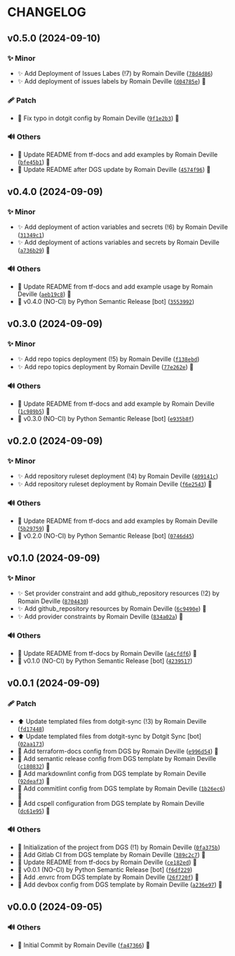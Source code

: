 <!-- markdownlint-disable-file -->
# CHANGELOG

## v0.5.0 (2024-09-10)

### ✨ Minor

  * ✨ Add Deployment of Issues Labes (!7) by Romain Deville ([`78d4d86`](https://framagit.org/rdeville-public/terraform/module-github-repository/-/commit/78d4d867bd06cb5c3ad3a07c01433e3f6c747225))
  * ✨ Add deployment of issues labels by Romain Deville ([`d04785e`](https://framagit.org/rdeville-public/terraform/module-github-repository/-/commit/d04785ed8e14207b42242e8be1e4a00ab5bba54f)) 🔏

### 🩹 Patch

  * 🔧 Fix typo in dotgit config by Romain Deville ([`9f1e2b3`](https://framagit.org/rdeville-public/terraform/module-github-repository/-/commit/9f1e2b38bc00bc6d391c39171b04bfb241da5168)) 🔏

### 🔊 Others

  * 📝 Update README from tf-docs and add examples by Romain Deville ([`bfe45b1`](https://framagit.org/rdeville-public/terraform/module-github-repository/-/commit/bfe45b1099914360eabe61bfeff88ae5b0e58c4e)) 🔏
  * 📝 Update README after DGS update by Romain Deville ([`4574f96`](https://framagit.org/rdeville-public/terraform/module-github-repository/-/commit/4574f96e52d767253260352743f8c11b89888bd4)) 🔏

## v0.4.0 (2024-09-09)

### ✨ Minor

  * ✨ Add deployment of action variables and secrets (!6) by Romain Deville ([`31349c1`](https://framagit.org/rdeville-public/terraform/module-github-repository/-/commit/31349c1fcc537eae1d8f79614981108c4a3dab64))
  * ✨ Add deployment of actions variables and secrets by Romain Deville ([`a736b29`](https://framagit.org/rdeville-public/terraform/module-github-repository/-/commit/a736b294a68c7527c0da8107ed5c72c36fb86c1f)) 🔏

### 🔊 Others

  * 📝 Update README from tf-docs and add example usage by Romain Deville ([`aeb19c8`](https://framagit.org/rdeville-public/terraform/module-github-repository/-/commit/aeb19c8abdda5f3ec64610cf255e4cd47972ea19)) 🔏
  * 🔖 v0.4.0 (NO-CI) by Python Semantic Release [bot] ([`3553992`](https://framagit.org/rdeville-public/terraform/module-github-repository/-/commit/35539921c25f4b540579b49c5470fb4bb41e549d))

## v0.3.0 (2024-09-09)

### ✨ Minor

  * ✨ Add repo topics deployment (!5) by Romain Deville ([`f138ebd`](https://framagit.org/rdeville-public/terraform/module-github-repository/-/commit/f138ebd0c7f7290dad37bd2e3998d55a163c2574))
  * ✨ Add repo topics deployment by Romain Deville ([`77e262e`](https://framagit.org/rdeville-public/terraform/module-github-repository/-/commit/77e262ebf27a67817e3ba08ac528375846eb61c8)) 🔏

### 🔊 Others

  * 📝 Update README from tf-docs and add example by Romain Deville ([`1c989b5`](https://framagit.org/rdeville-public/terraform/module-github-repository/-/commit/1c989b5dbfc81828098f7502c2271e3523afa11d)) 🔏
  * 🔖 v0.3.0 (NO-CI) by Python Semantic Release [bot] ([`e935b8f`](https://framagit.org/rdeville-public/terraform/module-github-repository/-/commit/e935b8f3402e0f3ed8b304e0c75bd2b85a370896))

## v0.2.0 (2024-09-09)

### ✨ Minor

  * ✨ Add repository ruleset deployment (!4) by Romain Deville ([`409141c`](https://framagit.org/rdeville-public/terraform/module-github-repository/-/commit/409141c4fb5112dd692e1598babcb11bd54e434d))
  * ✨ Add repository ruleset deployment by Romain Deville ([`f6e2543`](https://framagit.org/rdeville-public/terraform/module-github-repository/-/commit/f6e254327d0f81b0344b6851b6f0978ba7772978)) 🔏

### 🔊 Others

  * 📝 Update README from tf-docs and add examples by Romain Deville ([`5b29759`](https://framagit.org/rdeville-public/terraform/module-github-repository/-/commit/5b297599c2bbca8a31ad2e1ff0754763e7940e1b)) 🔏
  * 🔖 v0.2.0 (NO-CI) by Python Semantic Release [bot] ([`0746d45`](https://framagit.org/rdeville-public/terraform/module-github-repository/-/commit/0746d45f5d59d09839aad1d8528b571d4ef76039))

## v0.1.0 (2024-09-09)

### ✨ Minor

  * ✨ Set provider constraint and add github_repository resources (!2) by Romain Deville ([`8704430`](https://framagit.org/rdeville-public/terraform/module-github-repository/-/commit/870443094015363e9323bf01fc776666ea01f85a))
  * ✨ Add github_repository resources by Romain Deville ([`6c9490e`](https://framagit.org/rdeville-public/terraform/module-github-repository/-/commit/6c9490e0367f522004c3ab12b3c2dc812443f826)) 🔏
  * ✨ Add provider constraints by Romain Deville ([`834a02a`](https://framagit.org/rdeville-public/terraform/module-github-repository/-/commit/834a02a9911b5955ed3ef307426c9995e87769a9)) 🔏

### 🔊 Others

  * 📝 Update README from tf-docs by Romain Deville ([`a4cfdf6`](https://framagit.org/rdeville-public/terraform/module-github-repository/-/commit/a4cfdf619ff0baf60f45d51892ee0be827726279)) 🔏
  * 🔖 v0.1.0 (NO-CI) by Python Semantic Release [bot] ([`4239517`](https://framagit.org/rdeville-public/terraform/module-github-repository/-/commit/423951709f5ba4ceb75bdb59dcdc0e85998a34b0))

## v0.0.1 (2024-09-09)

### 🩹 Patch

  * ⬆️ Update templated files from dotgit-sync (!3) by Romain Deville ([`fd17448`](https://framagit.org/rdeville-public/terraform/module-github-repository/-/commit/fd17448b847cadc6100fa57df24836850f0c6275))
  * ⬆️ Update templated files from dotgit-sync by Dotgit Sync [bot] ([`02aa173`](https://framagit.org/rdeville-public/terraform/module-github-repository/-/commit/02aa1731dfc0c05a9f55f00e5b4c10fa542a28cf))
  * 🔧 Add terraform-docs config from DGS by Romain Deville ([`e996d54`](https://framagit.org/rdeville-public/terraform/module-github-repository/-/commit/e996d5489648cffe227d13e7a59d0cc009a7c354)) 🔏
  * 🔧 Add semantic release config from DGS template by Romain Deville ([`c180832`](https://framagit.org/rdeville-public/terraform/module-github-repository/-/commit/c180832c1d81923ac9f25c967adc63e6dc6c4bf6)) 🔏
  * 🔧 Add markdownlint config from DGS template by Romain Deville ([`92deaf3`](https://framagit.org/rdeville-public/terraform/module-github-repository/-/commit/92deaf3653d57878dc105415d8a873aef6c04054)) 🔏
  * 🔧 Add commitlint config from DGS template by Romain Deville ([`1b26ec6`](https://framagit.org/rdeville-public/terraform/module-github-repository/-/commit/1b26ec6ed6cdbcf7a03755f80c2639c8afcea0f7)) 🔏
  * 🔧 Add cspell configuration from DGS template by Romain Deville ([`dc61e95`](https://framagit.org/rdeville-public/terraform/module-github-repository/-/commit/dc61e9584509a23e981509a0b46b9e9f17385ea5)) 🔏

### 🔊 Others

  * 🎉 Initialization of the project from DGS (!1) by Romain Deville ([`0fa375b`](https://framagit.org/rdeville-public/terraform/module-github-repository/-/commit/0fa375b173bbfe18444bcb5efe088d27fdb8cdc0))
  * 👷 Add Gitlab CI from DGS template by Romain Deville ([`389c2c7`](https://framagit.org/rdeville-public/terraform/module-github-repository/-/commit/389c2c71fc8dd83d421dfb8f86e2e158b6fedc25)) 🔏
  * 📝 Update README from tf-docs by Romain Deville ([`ce182ed`](https://framagit.org/rdeville-public/terraform/module-github-repository/-/commit/ce182ed89e76f5abb07f410a609191c4f17831b9)) 🔏
  * 🔖 v0.0.1 (NO-CI) by Python Semantic Release [bot] ([`f6df229`](https://framagit.org/rdeville-public/terraform/module-github-repository/-/commit/f6df229c379b16c2b4b294c21fdadaa0e49b16d3))
  * 🔨 Add .envrc from DGS template by Romain Deville ([`26f720f`](https://framagit.org/rdeville-public/terraform/module-github-repository/-/commit/26f720fd39eade3a89b5dfc5bd346d47639c37be)) 🔏
  * 🔨 Add devbox config from DGS template by Romain Deville ([`a236e97`](https://framagit.org/rdeville-public/terraform/module-github-repository/-/commit/a236e97a93067b6e48160392bb7664d9df3ca83f)) 🔏

## v0.0.0 (2024-09-05)

### 🔊 Others

  * 🎉 Initial Commit by Romain Deville ([`fa47366`](https://framagit.org/rdeville-public/terraform/module-github-repository/-/commit/fa4736603f568af52b0e1b9e6f0bbfd6e2319dd2)) 🔏
